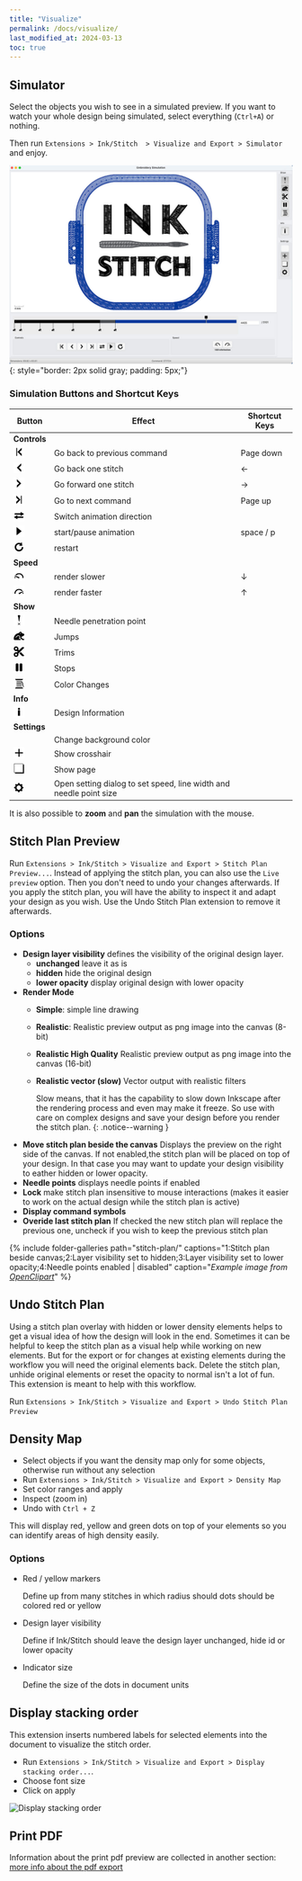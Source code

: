 ```yaml
---
title: "Visualize"
permalink: /docs/visualize/
last_modified_at: 2024-03-13
toc: true
---
```

## Simulator

Select the objects you wish to see in a simulated preview. If you want to watch your whole design being simulated, select everything (`Ctrl+A`) or nothing.

Then  run `Extensions > Ink/Stitch  > Visualize and Export > Simulator` and enjoy.

![Simulator](/assets/images/docs/en/simulator.jpg)
{: style="border: 2px solid gray; padding: 5px;"}

### Simulation  Buttons and Shortcut Keys

Button  | Effect| Shortcut Keys
-------- | -------- | --------
**Controls**||
|<img src="/assets/images/docs/icons/backward_command.png" height="20">|Go back to previous command| <key>Page down</key>
|<img src="/assets/images/docs/icons/backward_stitch.png" height="20">|Go back one stitch| <key>←</key>
|<img src="/assets/images/docs/icons/forward_stitch.png" height="20">|Go forward one stitch| <key>→</key>
|<img src="/assets/images/docs/icons/forward_command.png" height="20">|Go to next command| <key>Page up</key> 
|<img src="/assets/images/docs/icons/direction.png" height="20">|Switch animation direction| 
|<img src="/assets/images/docs/icons/play.png" height="20"> | start/pause animation |<key>space</key> /  <key>p</key>
|<img src="/assets/images/docs/icons/restart.png" height="20">|restart| 
**Speed**||
|<img src="/assets/images/docs/icons/slower.png" height="20">|render slower| <key>↓</key> 
|<img src="/assets/images/docs/icons/faster.png" height="20">|render faster| <key>↑</key> 
**Show**||
|<img src="/assets/images/docs/icons/npp.png" height="20">|Needle penetration point| 
|<img src="/assets/images/docs/icons/jump.png" height="20">|Jumps| 
|<img src="/assets/images/docs/icons/trim.png" height="20">|Trims| 
|<img src="/assets/images/docs/icons/stop.png" height="20">|Stops| 
|<img src="/assets/images/docs/icons/color_change.png" height="20">|Color Changes| 
**Info**||
|<img src="/assets/images/docs/icons/info.png" height="20">|Design Information| 
**Settings**||
||Change background color| 
|<img src="/assets/images/docs/icons/cursor.png" height="20">|Show crosshair| 
|<img src="/assets/images/docs/icons/page.png" height="20">|Show page| 
|<img src="/assets/images/docs/icons/settings.png" height="20">|Open setting dialog to set speed, line width and needle point size| 



It is also possible to **zoom** and **pan** the simulation with the mouse.

## Stitch Plan Preview

Run `Extensions > Ink/Stitch > Visualize and Export > Stitch Plan Preview...`.
Instead of applying the stitch plan, you can also use the `Live preview` option. Then you don't need to undo your changes afterwards. If you apply the stitch plan, you will have the ability to inspect it and adapt your design as you wish. Use the Undo Stitch Plan extension to remove it afterwards.

### Options

- **Design layer visibility** defines the visibility of the original design layer.
  - **unchanged** leave it as is
  - **hidden** hide the original design
  - **lower opacity** display original design with lower opacity
- **Render Mode**
  - **Simple**: simple line drawing
  - **Realistic**: Realistic preview output as png image into the canvas (8-bit)
  - **Realistic High Quality** Realistic preview output as png image into the canvas (16-bit)
  - **Realistic vector (slow)** Vector output with realistic filters

    Slow means, that it has the capability to slow down Inkscape after the rendering process and even may make it freeze.
    So use with care on complex designs and save your design before you render the stitch plan.
    {: .notice--warning }
- **Move stitch plan beside the canvas**
  Displays the preview on the right side of the canvas. If not enabled,the stitch plan will be placed on top of your design.
  In that case you may want to update your design visibility to eather hidden or lower opacity.
- **Needle points** displays needle points if enabled
- **Lock** make stitch plan insensitive to mouse interactions (makes it easier to work on the actual design while the stitch plan is active)
- **Display command symbols**
- **Overide last stitch plan**
  If checked the new stitch plan will replace the previous one, uncheck if you wish to keep the previous stitch plan

{% include folder-galleries path="stitch-plan/" captions="1:Stitch plan beside canvas;2:Layer visibility set to hidden;3:Layer visibility set to lower opacity;4:Needle points enabled | disabled" caption="<i>Example image from [OpenClipart](https://openclipart.org/detail/334596)</i>" %}

## Undo Stitch Plan

Using a stitch plan overlay with hidden or lower density elements helps to get a visual idea of how the design will look in the end.
Sometimes it can be helpful to keep the stitch plan as a visual help while working on new elements.
But for the export or for changes at existing elements during the workflow you will need the original elements back.
Delete the stitch plan, unhide original elements or reset the opacity to normal isn't a lot of fun.
This extension is meant to help with this workflow.

Run `Extensions > Ink/Stitch > Visualize and Export > Undo Stitch Plan Preview`

## Density Map

* Select objects if you want the density map only for some objects, otherwise run without any selection
* Run `Extensions > Ink/Stitch > Visualize and Export > Density Map`
* Set color ranges and apply
* Inspect (zoom in)
* Undo with `Ctrl + Z`

This will display red, yellow and green dots on top of your elements so you can identify areas of high density easily.

### Options

* Red / yellow markers

  Define up from many stitches in which radius should dots should be colored red or yellow
* Design layer visibility

  Define if Ink/Stitch should leave the design layer unchanged, hide id or lower opacity
* Indicator size

  Define the size of the dots in document units

## Display stacking order

This extension inserts numbered labels for selected elements into the document to visualize the stitch order.

* Run `Extensions > Ink/Stitch > Visualize and Export > Display stacking order...`.
* Choose font size
* Click on apply

![Display stacking order](/assets/images/docs/stacking_order.png)

## Print PDF

Information about the print pdf preview are collected in another section: [more info about the pdf export](/docs/print-pdf)
